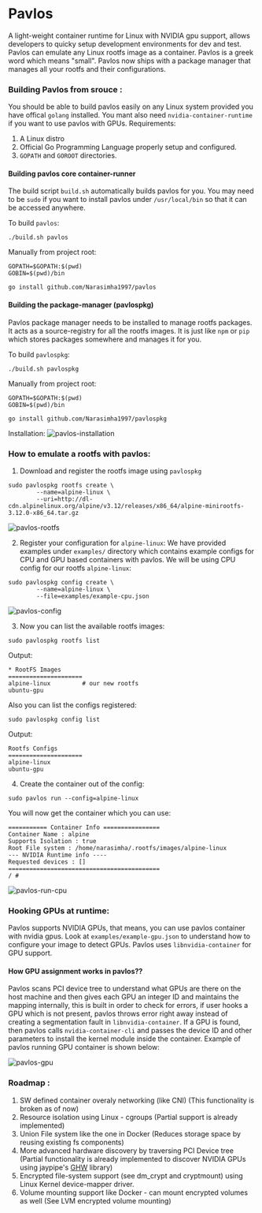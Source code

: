 # Pavlos
A light-weight container runtime for Linux with NVIDIA gpu support, allows developers to quicky setup development environments for dev and test. Pavlos can emulate any Linux rootfs image as a container.
Pavlos is a greek word which means "small". Pavlos now ships with a package manager that manages all your rootfs and their configurations.

### Building Pavlos from srouce :
You should be able to build pavlos easily on any Linux system provided you have offical `golang` installed. You mant also need  `nvidia-container-runtime` if you want to use pavlos with GPUs.
Requirements:
 1. A Linux distro 
 2. Official Go Programming Language properly setup and configured.
 3. `GOPATH` and `GOROOT` directories.

#### Building pavlos core container-runner
The build script `build.sh` automatically builds pavlos for you. You may need to be `sudo` if you want to install pavlos under `/usr/local/bin` so that it can be accessed anywhere.

To build `pavlos`:
```
./build.sh pavlos
```
Manually from project root:
```
GOPATH=$GOPATH:$(pwd)
GOBIN=$(pwd)/bin

go install github.com/Narasimha1997/pavlos
```

#### Building the package-manager (pavlospkg)
Pavlos package manager needs to be installed to manage rootfs packages. It acts as a source-registry for all the rootfs images. It is just like `npm` or `pip` which stores packages somewhere and manages it for you.

To build `pavlospkg`:
```
./build.sh pavlospkg
```

Manually from project root:
```
GOPATH=$GOPATH:$(pwd)
GOBIN=$(pwd)/bin

go install github.com/Narasimha1997/pavlospkg
```

Installation:
![pavlos-installation](./gifs/install.gif)

### How to emulate a rootfs with pavlos:
1. Download and register the rootfs image using `pavlospkg`
```
sudo pavlospkg rootfs create \
        --name=alpine-linux \
        --uri=http://dl-cdn.alpinelinux.org/alpine/v3.12/releases/x86_64/alpine-minirootfs-3.12.0-x86_64.tar.gz
```

![pavlos-rootfs](./gifs/pm.gif)

2. Register your configuration for `alpine-linux`:
We have provided examples under `examples/` directory which contains example configs for CPU and GPU based containers with pavlos. We will be using CPU config for our rootfs `alpine-linux`:
```
sudo pavlospkg config create \
        --name=alpine-linux \
        --file=examples/example-cpu.json
```

![pavlos-config](./gifs/config.gif)

3. Now you can list the available rootfs images:
```
sudo pavlospkg rootfs list
```
Output:
```
* RootFS Images 
=====================
alpine-linux         # our new rootfs
ubuntu-gpu
```
Also you can list the configs registered:
```
sudo pavlospkg config list
```
Output:
```
Rootfs Configs
=====================
alpine-linux
ubuntu-gpu
```

4. Create the container out of the config:
```
sudo pavlos run --config=alpine-linux
```
You will now get the container which you can use:
```
=========== Container Info ================
Container Name : alpine
Supports Isolation : true
Root File system : /home/narasimha/.rootfs/images/alpine-linux
--- NVIDIA Runtime info ----
Requested devices : []
===========================================
/ # 
```

![pavlos-run-cpu](./gifs/run.gif)

### Hooking GPUs at runtime:
Pavlos supports NVIDIA GPUs, that means, you can use pavlos container with nvidia gpus. Look at `examples/example-gpu.json` to understand how to configure your image to detect GPUs. Pavlos uses `libnvidia-container` for GPU support.

#### How GPU assignment works in pavlos??
Pavlos scans PCI device tree to understand what GPUs are there on the host machine and then gives each GPU an integer ID and maintains the mapping internally, this is built in order to check for errors, if user hooks a GPU which is not present, pavlos throws error right away instead of creating a segmentation fault in `libnvidia-container`. If a GPU is found, then pavlos calls `nvidia-container-cli` and passes the device ID and other parameters to install the kernel module inside the container. Example of pavlos running GPU container is shown below:

![pavlos-gpu](./gifs/gpu.gif)


### Roadmap : 
1. SW defined container overaly networking (like CNI) (This functionality is broken as of now)
2. Resource isolation using Linux - cgroups (Partial support is already implemented)
3. Union File system like the one in Docker (Reduces storage space by reusing existing fs components)
4. More advanced hardware discovery by traversing PCI Device tree (Partial functionality is already implemented to discover NVIDIA GPUs using jaypipe's [GHW](https://github.com/jaypipes/ghw) library)
5. Encrypted file-system support (see dm_crypt and cryptmount) using Linux Kernel device-mapper driver.
6. Volume mounting support like Docker - can mount encrypted volumes as well (See LVM encrypted volume mounting)


